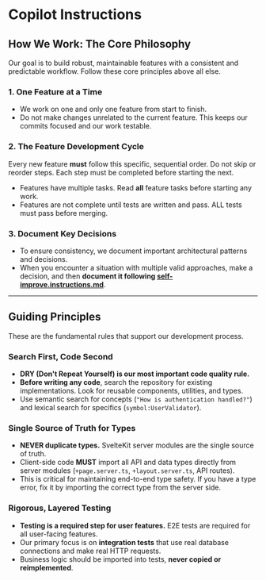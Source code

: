 # Copilot Instructions

## How We Work: The Core Philosophy

Our goal is to build robust, maintainable features with a consistent and predictable workflow. Follow these core principles above all else.

### 1. One Feature at a Time

- We work on one and only one feature from start to finish.
- Do not make changes unrelated to the current feature. This keeps our commits focused and our work testable.

### 2. The Feature Development Cycle

Every new feature **must** follow this specific, sequential order. Do not skip or reorder steps. Each step must be completed before starting the next.

- Features have multiple tasks. Read **all** feature tasks before starting any work.
- Features are not complete until tests are written and pass. ALL tests must pass before merging.

### 3. Document Key Decisions

- To ensure consistency, we document important architectural patterns and decisions.
- When you encounter a situation with multiple valid approaches, make a decision, and then **document it following [self-improve.instructions.md](./instructions/self-improve.instructions.md)**.

---

## Guiding Principles

These are the fundamental rules that support our development process.

### Search First, Code Second

- **DRY (Don't Repeat Yourself) is our most important code quality rule.**
- **Before writing any code**, search the repository for existing implementations. Look for reusable components, utilities, and types.
- Use semantic search for concepts (`"How is authentication handled?"`) and lexical search for specifics (`symbol:UserValidator`).

### Single Source of Truth for Types

- **NEVER duplicate types.** SvelteKit server modules are the single source of truth.
- Client-side code **MUST** import all API and data types directly from server modules (`+page.server.ts`, `+layout.server.ts`, API routes).
- This is critical for maintaining end-to-end type safety. If you have a type error, fix it by importing the correct type from the server side.

### Rigorous, Layered Testing

- **Testing is a required step for user features.** E2E tests are required for all user-facing features.
- Our primary focus is on **integration tests** that use real database connections and make real HTTP requests.
- Business logic should be imported into tests, **never copied or reimplemented**.
